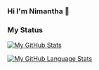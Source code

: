 ### Hi I'm Nimantha 👋


### My Status

[![My GitHub Stats](https://github-readme-stats.vercel.app/api/?username=Nimantha815&count_private=true&theme=tokyonight&showicons=true)]()

[![My GitHub Language Stats](https://github-readme-stats.vercel.app/api/top-langs/?username=Nimantha815&langs_count=5&theme=tokyonight)]()

<!--
**Nimantha815/Nimantha815** is a ✨ _special_ ✨ repository because its `README.md` (this file) appears on your GitHub profile.

Here are some ideas to get you started:

- 🔭 I’m currently working on ...
- 🌱 I’m currently learning ...
- 👯 I’m looking to collaborate on ...
- 🤔 I’m looking for help with ...
- 💬 Ask me about ...
- 📫 How to reach me: ...
- 😄 Pronouns: ...
- ⚡ Fun fact: ...
-->
